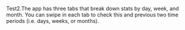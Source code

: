 Test2.The app has three tabs that break down stats by day, week, and month.
You can swipe in each tab to check this and previous two time periods (i.e. days, weeks, or months).
